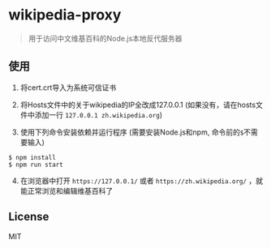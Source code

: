 # wikipedia-proxy

> 用于访问中文维基百科的Node.js本地反代服务器

## 使用

1. 将cert.crt导入为系统可信证书

2. 将Hosts文件中的关于wikipedia的IP全改成127.0.0.1 (如果没有，请在hosts文件中添加一行 `127.0.0.1 zh.wikipedia.org`)

3. 使用下列命令安装依赖并运行程序
(需要安装Node.js和npm, 命令前的`$`不需要输入)

```
$ npm install
$ npm run start
```

4. 在浏览器中打开 `https://127.0.0.1/` 或者 `https://zh.wikipedia.org/` ，就能正常浏览和编辑维基百科了

## License

MIT
